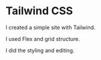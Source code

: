 # Tailwind CSS 

I created a simple site with Tailwind.

I used Flex and grid structure.

I did the styling and editing.
